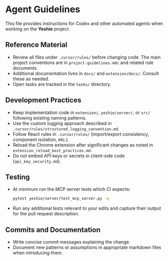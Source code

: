 # Agent Guidelines

This file provides instructions for Codex and other automated agents when working on the **Yeshie** project.

## Reference Material
- Review all files under `.cursor/rules/` before changing code. The main project conventions are in `project-guidelines.mdc` and related rule documents.
- Additional documentation lives in `docs/` and `extension/docs/`. Consult these as needed.
- Open tasks are tracked in the `tasks/` directory.

## Development Practices
- Keep implementation code in `extension/`, `yeshie/server/`, or `src/` following existing naming patterns.
- Use the custom logging approach described in `.cursor/rules/structured_logging_convention.md`.
- Follow React rules in `.cursor/rules/` (import/export consistency, component isolation, etc.).
- Reload the Chrome extension after significant changes as noted in `extension_reload_best_practices.md`.
- Do not embed API keys or secrets in client-side code (`api_key_security.md`).

## Testing
- At minimum run the MCP server tests which CI expects:
  ```bash
  pytest yeshie/server/test_mcp_server.py -q
  ```
- Run any additional tests relevant to your edits and capture their output for the pull request description.

## Commits and Documentation
- Write concise commit messages explaining the change.
- Document new patterns or assumptions in appropriate markdown files when introducing them.
